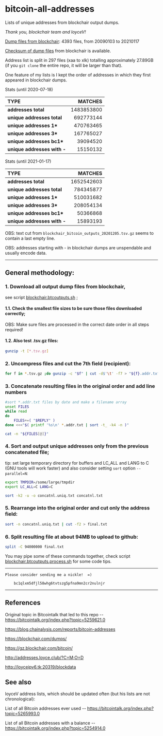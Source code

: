 # bitcoin-all-addresses

Lists of unique addresses from blockchair output dumps.

_Thank you, blockchair team and loyceV!_

[Dump files from blockchair](https://gz.blockchair.com/bitcoin/outputs/):
4393 files, from 20090103 to 20210117

[Checksum of dump files](https://github.com/mountaineerbr/bitcoin-all-addresses/blob/master/cksum.blockchair.outputs.txt)
from blockchair is available.

Address list is split in 297 files (xaa to xlk)
totalling approximately 27.89GB
(if you `git clone` the entire repo, it will be larger than that).

One feature of my lists is I kept the order of addresses
in which they first appeared in blockchair dumps.

Stats (until 2020-07-18)

TYPE            | MATCHES
:---------------|---------------:
       __addresses total__| 1483853800
__unique addresses total__|  692773144
__unique addresses 1*__|     470763465
__unique addresses 3*__ |    167765027
__unique addresses bc1*__|    39094520
__unique addresses with -__|  15150132 

Stats (until 2021-01-17)

TYPE            | MATCHES
:---------------|---------------:
       __addresses total__| 1652542603
__unique addresses total__|  784345877
__unique addresses 1*__|     510031682
__unique addresses 3*__ |    208054134
__unique addresses bc1*__|    50366868
__unique addresses with -__|  15893193

OBS: text cut from `blockchair_bitcoin_outputs_20201205.tsv.gz` seems
to contain a last empty line.

OBS: addresses starting with - in blockchair dumps are unspendable
and usually encode data.

---

## General methodology:

### 1. Download all output dump files from blockchair,
see script
[blockchair.btcoutputs.sh](https://github.com/mountaineerbr/bitcoin-all-addresses/blob/master/blockchair.btcoutputs.sh) ;

#### 1.1. Check the smallest file sizes to be sure those files downloaded correctly;

OBS: Make sure files are processed in the correct date order in all steps required!

#### 1.2. Also test .tsv.gz files:

```bash
gunzip -t [*.tsv.gz]
```

### 2. Uncompress files and cut the 7th field (recipient):

```bash
for f in *.tsv.gz ;do gunzip -c "$f" | cut -d$'\t' -f7 > "${f}.addr.txt" ;done
```

### 3. Concatenate resulting files in the original order and add line numbers

```bash
#sort *.addr.txt files by date and make a filename array
unset FILES
while read
do
	FILES+=( "$REPLY" )
done <<<"$( printf '%s\n' *.addr.txt | sort -t_ -k4 -n )"

cat -n "${FILES[@]}"
```

### 4. Sort and output unique addresses only from the previous concatenated file;
tip: set large temporary directory for buffers and LC_ALL and LANG to C
(GNU tools will work faster) and also consider setting `sort` option `--parallel=N`:

```bash
export TMPDIR=/some/large/tmpdir
export LC_ALL=C LANG=C

sort -k2 -u -o concatnl.uniq.txt concatnl.txt
```

### 5. Rearrange into the original order and cut only the address field:

```bash
sort -n concatnl.uniq.txt | cut -f2 > final.txt
```

### 6. Split resulting file at about 94MB to upload to github:

```bash
split -C 94000000 final.txt
```

You may pipe some of these commands together, check script
[blockchair.btcoutputs.process.sh](https://github.com/mountaineerbr/bitcoin-all-addresses/blob/master/blockchair.btcoutputs.process.sh)
for some code tips.

---

	Please consider sending me a nickle!  =)
  
		bc1qlxm5dfjl58whg6tvtszg5pfna9mn2cr2nulnjr

---

## References

Original topic in Bitcointalk that led to this repo -- https://bitcointalk.org/index.php?topic=5259621.0

https://blog.chainalysis.com/reports/bitcoin-addresses

https://blockchair.com/dumps/

https://gz.blockchair.com/bitcoin/

http://addresses.loyce.club/?C=M;O=D

http://loyceipv6.tk:20319/blockdata

## See also

loyceV address lists, which should be updated often (but his lists are not chronological):

List of all Bitcoin addresses ever used -- https://bitcointalk.org/index.php?topic=5265993.0

List of all Bitcoin addresses with a balance -- https://bitcointalk.org/index.php?topic=5254914.0

